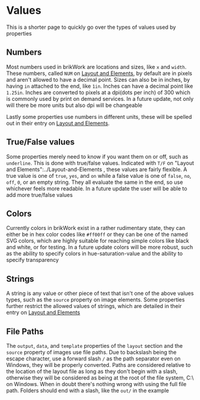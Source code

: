 # Values
This is a shorter page to quickly go over the types of values used by properties

## Numbers

Most numbers used in brikWork are locations and sizes, like `x` and `width`. These numbers, called `NUM` on [Layout and Elements](../Layout-and-Elements/), by default are in pixels and aren't allowed to have a decimal point. Sizes can also be in inches, by having `in` attached to the end, like `1in`. Inches can have a decimal point like `1.25in`. Inches are converted to pixels at a dpi(dots per inch) of 300 which is commonly used by print on demand services. In a future update, not only will there be more units but also dpi will be changeable

Lastly some properties use numbers in different units, these will be spelled out in their entry on [Layout and Elements](../Layout-and-Elements/).

## True/False values
<!-- rename this to toggle value???-->
Some properties merely need to know if you want them on or off, such as `underline`. This is done with true/false values. Indicated with `T/F` on "Layout and Elements":../Layout-and-Elements , these values are fairly flexible. A true value is one of `true`, `yes`, and `on` while a false value is one of `false`, `no`, `off`, `0`, or an empty string. They all evaluate the same in the end, so use whichever feels more readable. In a future update the user will be able to add more true/false values

## Colors

Currently colors in brikWork exist in a rather rudimentary state, they can either be in hex color codes like `#ff00ff` or they can be one of the named SVG colors, which are highly suitable for reaching simple colors like black and white, or for testing. In a future update colors will be more robust, such as the ability to specify colors in hue-saturation-value and the ability to specify transparency

## Strings

A string is any value or other piece of text that isn't one of the above values types, such as the `source` property on image elements. Some properties further restrict the allowed values of strings, which are detailed in their entry on [Layout and Elements](../Layout-and-Elements/)

## File Paths

The `output`, `data`, and `template` properties of the `layout` section and the `source` property of images use file paths. Due to backslash being the escape character, use a forward slash `/` as the path separator even on Windows, they will be properly converted. Paths are considered relative to the location of the layout file as long as they don't begin with a slash, otherwise they will be considered as being at the root of the file system, C:\ on Windows. When in doubt there's nothing wrong with using the full file path. Folders should end with a slash, like the `out/` in the example